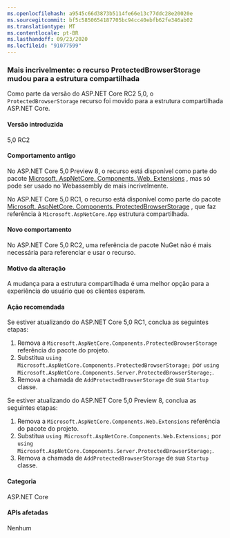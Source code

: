 ```yaml
---
ms.openlocfilehash: a9545c66d3873b5114fe66e13c77ddc28e20020e
ms.sourcegitcommit: bf5c5850654187705bc94cc40ebfb62fe346ab02
ms.translationtype: MT
ms.contentlocale: pt-BR
ms.lasthandoff: 09/23/2020
ms.locfileid: "91077599"
---
```

### <a name="blazor-protectedbrowserstorage-feature-moved-to-shared-framework"></a>Mais incrivelmente: o recurso ProtectedBrowserStorage mudou para a estrutura compartilhada

Como parte da versão do ASP.NET Core RC2 5,0, o `ProtectedBrowserStorage` recurso foi movido para a estrutura compartilhada ASP.NET Core.

#### <a name="version-introduced"></a>Versão introduzida

5,0 RC2

#### <a name="old-behavior"></a>Comportamento antigo

No ASP.NET Core 5,0 Preview 8, o recurso está disponível como parte do pacote [Microsoft. AspNetCore. Components. Web. Extensions](https://www.nuget.org/packages/Microsoft.AspNetCore.Components.Web.Extensions) , mas só pode ser usado no Webassembly de mais incrivelmente.

No ASP.NET Core 5,0 RC1, o recurso está disponível como parte do pacote [Microsoft. AspNetCore. Components. ProtectedBrowserStorage](https://www.nuget.org/packages/Microsoft.AspNetCore.Components.ProtectedBrowserStorage) , que faz referência à `Microsoft.AspNetCore.App` estrutura compartilhada.

#### <a name="new-behavior"></a>Novo comportamento

No ASP.NET Core 5,0 RC2, uma referência de pacote NuGet não é mais necessária para referenciar e usar o recurso.

#### <a name="reason-for-change"></a>Motivo da alteração

A mudança para a estrutura compartilhada é uma melhor opção para a experiência do usuário que os clientes esperam.

#### <a name="recommended-action"></a>Ação recomendada

Se estiver atualizando do ASP.NET Core 5,0 RC1, conclua as seguintes etapas:

1. Remova a `Microsoft.AspNetCore.Components.ProtectedBrowserStorage` referência do pacote do projeto.
1. Substitua `using Microsoft.AspNetCore.Components.ProtectedBrowserStorage;` por `using Microsoft.AspNetCore.Components.Server.ProtectedBrowserStorage;`.
1. Remova a chamada de `AddProtectedBrowserStorage` de sua `Startup` classe.

Se estiver atualizando do ASP.NET Core 5,0 Preview 8, conclua as seguintes etapas:

1. Remova a `Microsoft.AspNetCore.Components.Web.Extensions` referência do pacote do projeto.
1. Substitua `using Microsoft.AspNetCore.Components.Web.Extensions;` por `using Microsoft.AspNetCore.Components.Server.ProtectedBrowserStorage;`.
1. Remova a chamada de `AddProtectedBrowserStorage` de sua `Startup` classe.

#### <a name="category"></a>Categoria

ASP.NET Core

#### <a name="affected-apis"></a>APIs afetadas

Nenhum

<!--

#### Affected APIs

Not detectable via API analysis

-->
